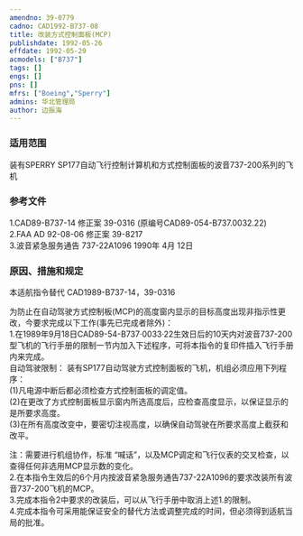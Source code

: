 ```yaml
---
amendno: 39-0779  
cadno: CAD1992-B737-08  
title: 改装方式控制面板(MCP)  
publishdate: 1992-05-26  
effdate: 1992-05-29  
acmodels: ["B737"]  
tags: []  
engs: []  
pns: []  
mfrs: ["Boeing","Sperry"]  
admins: 华北管理局  
author: 边振海  
---
```

  
### 适用范围  
装有SPERRY SP177自动飞行控制计算机和方式控制面板的波音737-200系列的飞机  
  
<!--more-->  
### 参考文件  
  1.CAD89-B737-14 	修正案 39-0316 (原编号CAD89-054-B737.0032.22)  
  2.FAA  AD 92-08-06 修正案 39-8217  
  3.波音紧急服务通告 737-22A1096 1990年 4月 12日  
  
### 原因、措施和规定  

  本适航指令替代 CAD1989-B737-14，39-0316  

为防止在自动驾驶方式控制板(MCP)的高度窗内显示的目标高度出现非指示性更改，今要求完成以下工作(事先已完成者除外)：  
1.在1989年9月18日CAD89-54-B737·0033·22生效日后的10天内对波音737-200型飞机的飞行手册的限制一节内加入下述程序，可将本指令的复印件插入飞行手册内来完成。  
  自动驾驶限制：    装有SP177自动驾驶方式控制面板的飞机，机组必须应用下列程序：  
  (1)凡电源中断后都必须检查方式控制面板的调定值。  
  (2)在更改了方式控制面板显示窗内所选高度后，应检查高度显示，以保证显示的是所要求高度。  
  (3)在所有高度改变中，要密切注视高度，以确保自动驾驶在所要求高度上截获和改平。  
  
  注：需要进行机组协作，标准 “喊话”，以及MCP调定和飞行仪表的交叉检查，以查得任何非选用MCP显示数的变化。  
  2.在本指令生效后的6个月内按波音紧急服务通告737-22A1096的要求改装所有波音737-200飞机的MCP。  
  3.完成本指令2中要求的改装后，可以从飞行手册中取消上述1.的限制。  
  4.完成本指令可采用能保证安全的替代方法或调整完成的时间，但必须得到适航当局的批准。  
  
